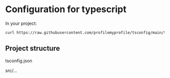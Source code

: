 # Configuration for typescript

In your project:

```sh
curl https://raw.githubusercontent.com/profilemyprofile/tsconfig/main/tsconfig.json >> tsconfig.json
```

## Project structure

tsconfig.json

src/...